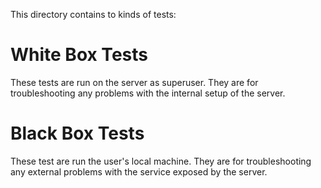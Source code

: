 This directory contains to kinds of tests:

White Box Tests
================================

These tests are run on the server as superuser. They are for troubleshooting any problems with the internal setup of the server.

Black Box Tests
================================

These test are run the user's local machine. They are for troubleshooting any external problems with the service exposed by the server.

